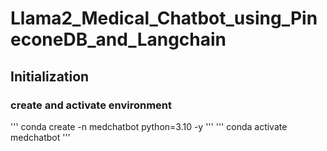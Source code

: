 # Llama2_Medical_Chatbot_using_PineconeDB_and_Langchain

## Initialization

### create and activate environment
'''
conda create -n medchatbot python=3.10 -y
'''
'''
conda activate medchatbot
'''